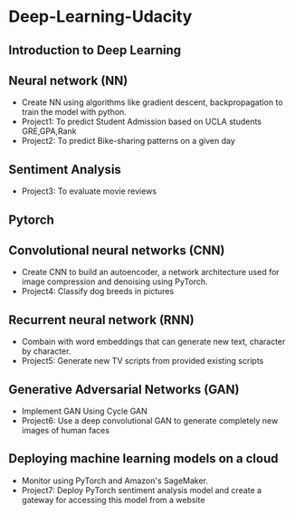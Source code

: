 # Deep-Learning-Udacity
## Introduction to Deep Learning
## Neural network (NN)
- Create NN using algorithms like gradient descent, backpropagation to train the model with python.
- Project1: To predict Student Admission based on UCLA students GRE,GPA,Rank
- Project2: To predict Bike-sharing patterns on a given day
## Sentiment Analysis 
- Project3: To evaluate movie reviews
## Pytorch
## Convolutional neural networks (CNN)
- Create CNN to build an autoencoder, a network architecture used for image compression and denoising using PyTorch. 
- Project4: Classify dog breeds in pictures
## Recurrent neural network (RNN) 
- Combain with word embeddings that can generate new text, character by character. 
- Project5: Generate new TV scripts from provided existing scripts
## Generative Adversarial Networks (GAN)
- Implement GAN Using Cycle GAN 
- Project6: Use a deep convolutional GAN to generate completely new images of human faces
## Deploying machine learning models on a cloud 
- Monitor using PyTorch and Amazon's SageMaker. 
- Project7: Deploy PyTorch sentiment analysis model and create a gateway for accessing this model from a website
